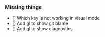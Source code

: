 ### Missing things

- [] Which key is not working in visual mode 
- [] Add <leader>gl to show git blame
- [] Add gl to show diagnostics
